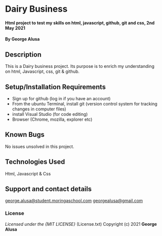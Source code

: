 # Dairy Business
#### Html project to test my skills on html, javascript, github, git and css, 2nd  May 2021
#### By **George Alusa**
## Description
This is a Dairy business project. Its purpose is to enrich my understanding on html, Javascript, css, git & github.
## Setup/Installation Requirements
* Sign up for github (log in if you have an account)
* From the ubuntu Terminal, install git (version control system for tracking changes in computer files)
* install Visual Studio (for code editing)
* Browser (Chrome, mozilla, explorer etc)

## Known Bugs
No issues unsolved in this project.
## Technologies Used
Html, Javascript & Css
## Support and contact details
george.alusa@student.moringaschool.com
georgealusa@gmail.com
### License
*Licensed under the {MIT LICENSE}*
(License.txt)
Copyright (c) 2021 **George Alusa**
